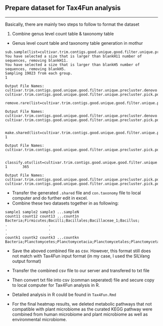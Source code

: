 ## Prepare dataset for Tax4Fun analysis 

----

Basically, there are mainly two steps to follow to format the dataset 


1. Combine genus level count table & taxonomy table

* Genus level count table and taxonomy table generation in mothur

```
sub.sample(list=cultivar.trim.contigs.good.unique.good.filter.unique.precluster.pick.pds.wang.pick.tx.list,count=cultivar.trim.contigs.good.unique.good.filter.unique.precluster.denovo.vsearch.pick.pick.count_table,size=19023,persample=TRUE,label=1)
You have selected a size that is larger than blankH11 number of sequences, removing blankH11.
You have selected a size that is larger than blankH5 number of sequences, removing blankH5.
Sampling 19023 from each group.
1

Output File Names:
cultivar.trim.contigs.good.unique.good.filter.unique.precluster.denovo.vsearch.pick.pick.subsample.count_table
cultivar.trim.contigs.good.unique.good.filter.unique.precluster.pick.pds.wang.pick.tx.1.subsample.list

remove.rare(list=cultivar.trim.contigs.good.unique.good.filter.unique.precluster.pick.pds.wang.pick.tx.1.subsample.list,count=cultivar.trim.contigs.good.unique.good.filter.unique.precluster.denovo.vsearch.pick.pick.subsample.count_table,nseqs=50,label=1)

Output File Names:
cultivar.trim.contigs.good.unique.good.filter.unique.precluster.denovo.vsearch.pick.pick.subsample.pick.count_table
cultivar.trim.contigs.good.unique.good.filter.unique.precluster.pick.pds.wang.pick.tx.1.subsample.1.pick.list


make.shared(list=cultivar.trim.contigs.good.unique.good.filter.unique.precluster.pick.pds.wang.pick.tx.1.subsample.1.pick.list,count=cultivar.trim.contigs.good.unique.good.filter.unique.precluster.denovo.vsearch.pick.pick.subsample.pick.count_table,label=1)
1

Output File Names:
cultivar.trim.contigs.good.unique.good.filter.unique.precluster.pick.pds.wang.pick.tx.1.subsample.1.pick.shared


classify.otu(list=cultivar.trim.contigs.good.unique.good.filter.unique.precluster.pick.pds.wang.pick.tx.1.subsample.1.pick.list,count=cultivar.trim.contigs.good.unique.good.filter.unique.precluster.denovo.vsearch.pick.pick.subsample.pick.count_table,taxonomy=cultivar.trim.contigs.good.unique.good.filter.unique.precluster.pick.pds.wang.pick.taxonomy,label=1)
1       365

Output File Names:
cultivar.trim.contigs.good.unique.good.filter.unique.precluster.pick.pds.wang.pick.tx.1.subsample.1.pick.1.cons.taxonomy
cultivar.trim.contigs.good.unique.good.filter.unique.precluster.pick.pds.wang.pick.tx.1.subsample.1.pick.1.cons.tax.summary
```
* Transfer the generated ``.shared`` file and ``con.taxonomy`` file to local computer and do further edit in excel.
* Combine these two datasets together in as following:

```
sample1	sample2	sample3 ...sampleN 
count11	count12	count13	...count1n	Bacteria;Firmicutes;Bacilli;Bacillales;Bacillaceae_1;Bacillus;
.					.
.					.
.					.
countk1	countk2	countk3	...countkn	Bacteria;Planctomycetes;Planctomycetacia;Planctomycetales;Planctomycetaceae;Planctomyces;
```
* Save the aboved combined file as csv. However, this format still does not match with Tax4Fun input format (in my case, I used the SILVang output format)

* Transfer the combined csv file to our server and transfered to txt file

* Then convert txt file into csv (comman seperated) file and secure copy to local computer for Tax4Fun analysis in R.

* Detailed analysis in R could be found in ``Tax4Fun.Rmd``

* For the final heatmap results, we deleted metabolic pathways that not compatible with plant microbiome as the curated KEGG pathway were combined from human microbiome and plant microbiome as well as environmental microbiome.




  
